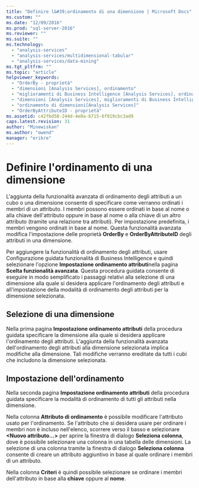 ```yaml
---
title: "Definire l&#39;ordinamento di una dimensione | Microsoft Docs"
ms.custom: ""
ms.date: "12/09/2016"
ms.prod: "sql-server-2016"
ms.reviewer: ""
ms.suite: ""
ms.technology: 
  - "analysis-services"
  - "analysis-services/multidimensional-tabular"
  - "analysis-services/data-mining"
ms.tgt_pltfrm: ""
ms.topic: "article"
helpviewer_keywords: 
  - "OrderBy - proprietà"
  - "dimensioni [Analysis Services], ordinamento"
  - "miglioramenti di Business Intelligence [Analysis Services], ordinamento"
  - "dimensioni [Analysis Services], miglioramenti di Business Intelligence"
  - "ordinamento di dimensioni[Analysis Services]"
  - "OrderByAttributeID - proprietà"
ms.assetid: c42fbd58-244d-4e0a-b715-6f919cbc3ad9
caps.latest.revision: 31
author: "Minewiskan"
ms.author: "owend"
manager: "erikre"
---
```

# Definire l&#39;ordinamento di una dimensione
  L'aggiunta della funzionalità avanzata di ordinamento degli attributi a un cubo o una dimensione consente di specificare come verranno ordinati i membri di un attributo. I membri possono essere ordinati in base al nome o alla chiave dell'attributo oppure in base al nome o alla chiave di un altro attributo (tramite una relazione tra attributi). Per impostazione predefinita, i membri vengono ordinati in base al nome. Questa funzionalità avanzata modifica l'impostazione delle proprietà **OrderBy** e **OrderByAttributeID** degli attributi in una dimensione.  
  
 Per aggiungere la funzionalità di ordinamento degli attributi, usare Configurazione guidata funzionalità di Business Intelligence e quindi selezionare l'opzione **Impostazione ordinamento attributi**nella pagina **Scelta funzionalità avanzata**. Questa procedura guidata consente di eseguire in modo semplificato i passaggi relativi alla selezione di una dimensione alla quale si desidera applicare l'ordinamento degli attributi e all'impostazione della modalità di ordinamento degli attributi per la dimensione selezionata.  
  
## Selezione di una dimensione  
 Nella prima pagina **Impostazione ordinamento attributi** della procedura guidata specificare la dimensione alla quale si desidera applicare l'ordinamento degli attributi. L'aggiunta della funzionalità avanzata dell'ordinamento degli attributi alla dimensione selezionata implica modifiche alla dimensione. Tali modifiche verranno ereditate da tutti i cubi che includono la dimensione selezionata.  
  
## Impostazione dell'ordinamento  
 Nella seconda pagina **Impostazione ordinamento attributi** della procedura guidata specificare la modalità di ordinamento di tutti gli attributi nella dimensione.  
  
 Nella colonna **Attributo di ordinamento** è possibile modificare l'attributo usato per l'ordinamento. Se l'attributo che si desidera usare per ordinare i membri non è incluso nell'elenco, scorrere verso il basso e selezionare **\<Nuovo attributo...>** per aprire la finestra di dialogo **Seleziona colonna**, dove è possibile selezionare una colonna in una tabella delle dimensioni. La selezione di una colonna tramite la finestra di dialogo **Seleziona colonna** consente di creare un attributo aggiuntivo in base al quale ordinare i membri di un attributo.  
  
 Nella colonna **Criteri** è quindi possibile selezionare se ordinare i membri dell'attributo in base alla **chiave** oppure al **nome**.  
  
  